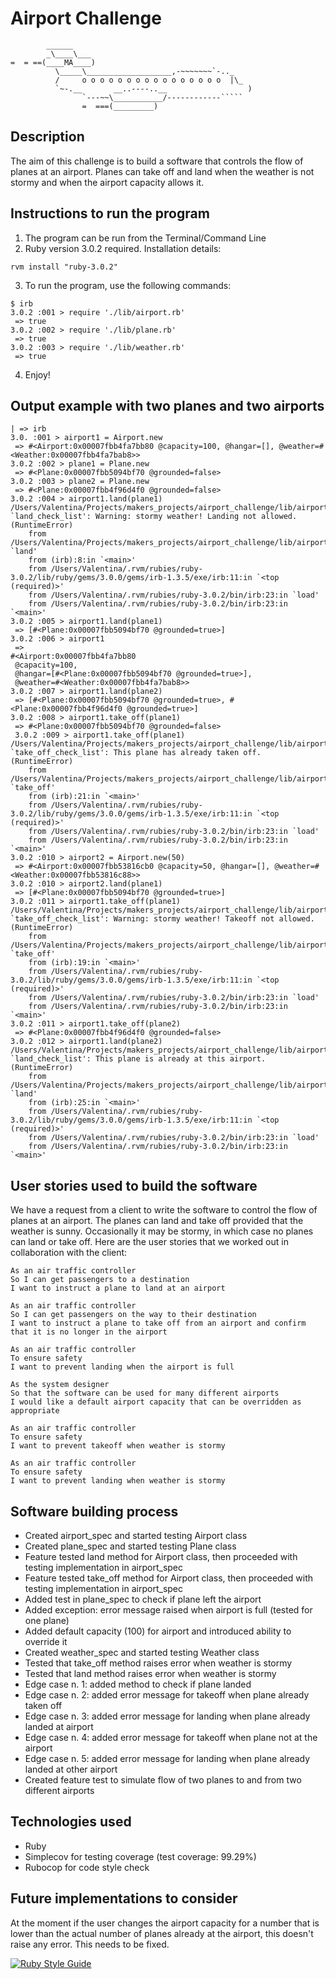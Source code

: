 Airport Challenge
=================

```
        ______
        _\____\___
=  = ==(____MA____)
          \_____\___________________,-~~~~~~~`-.._
          /     o o o o o o o o o o o o o o o o  |\_
          `~-.__       __..----..__                  )
                `---~~\___________/------------`````
                =  ===(_________)

```

Description
---------

The aim of this challenge is to build a software that controls the flow of planes at an airport. 
Planes can take off and land when the weather is not stormy and when the airport capacity allows it.

Instructions to run the program
-------

1. The program can be run from the Terminal/Command Line
2. Ruby version 3.0.2 required. Installation details:
```shell
rvm install "ruby-3.0.2"
```
3. To run the program, use the following commands:
```shell
$ irb
3.0.2 :001 > require './lib/airport.rb'
 => true 
3.0.2 :002 > require './lib/plane.rb'
 => true 
3.0.2 :003 > require './lib/weather.rb'
 => true 
```
4. Enjoy!

Output example with two planes and two airports
-------
```shell
| => irb
3.0. :001 > airport1 = Airport.new
 => #<Airport:0x00007fbb4fa7bb80 @capacity=100, @hangar=[], @weather=#<Weather:0x00007fbb4fa7bab8>> 
3.0.2 :002 > plane1 = Plane.new
 => #<Plane:0x00007fbb5094bf70 @grounded=false> 
3.0.2 :003 > plane2 = Plane.new
 => #<Plane:0x00007fbb4f96d4f0 @grounded=false> 
3.0.2 :004 > airport1.land(plane1)
/Users/Valentina/Projects/makers_projects/airport_challenge/lib/airport.rb:51:in `land_check_list': Warning: stormy weather! Landing not allowed. (RuntimeError)
	from /Users/Valentina/Projects/makers_projects/airport_challenge/lib/airport.rb:18:in `land'
	from (irb):8:in `<main>'
	from /Users/Valentina/.rvm/rubies/ruby-3.0.2/lib/ruby/gems/3.0.0/gems/irb-1.3.5/exe/irb:11:in `<top (required)>'
	from /Users/Valentina/.rvm/rubies/ruby-3.0.2/bin/irb:23:in `load'
	from /Users/Valentina/.rvm/rubies/ruby-3.0.2/bin/irb:23:in `<main>'
3.0.2 :005 > airport1.land(plane1)
 => [#<Plane:0x00007fbb5094bf70 @grounded=true>] 
3.0.2 :006 > airport1
 => 
#<Airport:0x00007fbb4fa7bb80
 @capacity=100,
 @hangar=[#<Plane:0x00007fbb5094bf70 @grounded=true>],
 @weather=#<Weather:0x00007fbb4fa7bab8>> 
3.0.2 :007 > airport1.land(plane2)
 => [#<Plane:0x00007fbb5094bf70 @grounded=true>, #<Plane:0x00007fbb4f96d4f0 @grounded=true>] 
3.0.2 :008 > airport1.take_off(plane1)
 => #<Plane:0x00007fbb5094bf70 @grounded=false> 
 3.0.2 :009 > airport1.take_off(plane1)
/Users/Valentina/Projects/makers_projects/airport_challenge/lib/airport.rb:55:in `take_off_check_list': This plane has already taken off. (RuntimeError)
	from /Users/Valentina/Projects/makers_projects/airport_challenge/lib/airport.rb:24:in `take_off'
	from (irb):21:in `<main>'
	from /Users/Valentina/.rvm/rubies/ruby-3.0.2/lib/ruby/gems/3.0.0/gems/irb-1.3.5/exe/irb:11:in `<top (required)>'
	from /Users/Valentina/.rvm/rubies/ruby-3.0.2/bin/irb:23:in `load'
	from /Users/Valentina/.rvm/rubies/ruby-3.0.2/bin/irb:23:in `<main>'
3.0.2 :010 > airport2 = Airport.new(50)
 => #<Airport:0x00007fbb53816cb0 @capacity=50, @hangar=[], @weather=#<Weather:0x00007fbb53816c88>> 
3.0.2 :010 > airport2.land(plane1)
 => [#<Plane:0x00007fbb5094bf70 @grounded=true>] 
3.0.2 :011 > airport1.take_off(plane1)
/Users/Valentina/Projects/makers_projects/airport_challenge/lib/airport.rb:57:in `take_off_check_list': Warning: stormy weather! Takeoff not allowed. (RuntimeError)
	from /Users/Valentina/Projects/makers_projects/airport_challenge/lib/airport.rb:24:in `take_off'
	from (irb):19:in `<main>'
	from /Users/Valentina/.rvm/rubies/ruby-3.0.2/lib/ruby/gems/3.0.0/gems/irb-1.3.5/exe/irb:11:in `<top (required)>'
	from /Users/Valentina/.rvm/rubies/ruby-3.0.2/bin/irb:23:in `load'
	from /Users/Valentina/.rvm/rubies/ruby-3.0.2/bin/irb:23:in `<main>'
3.0.2 :011 > airport1.take_off(plane2)
 => #<Plane:0x00007fbb4f96d4f0 @grounded=false> 
3.0.2 :012 > airport1.land(plane2)
/Users/Valentina/Projects/makers_projects/airport_challenge/lib/airport.rb:48:in `land_check_list': This plane is already at this airport. (RuntimeError)
	from /Users/Valentina/Projects/makers_projects/airport_challenge/lib/airport.rb:18:in `land'
	from (irb):25:in `<main>'
	from /Users/Valentina/.rvm/rubies/ruby-3.0.2/lib/ruby/gems/3.0.0/gems/irb-1.3.5/exe/irb:11:in `<top (required)>'
	from /Users/Valentina/.rvm/rubies/ruby-3.0.2/bin/irb:23:in `load'
	from /Users/Valentina/.rvm/rubies/ruby-3.0.2/bin/irb:23:in `<main>'
```

User stories used to build the software
-----

We have a request from a client to write the software to control the flow of planes at an airport. The planes can land and take off provided that the weather is sunny. Occasionally it may be stormy, in which case no planes can land or take off.  Here are the user stories that we worked out in collaboration with the client:

```
As an air traffic controller 
So I can get passengers to a destination 
I want to instruct a plane to land at an airport

As an air traffic controller 
So I can get passengers on the way to their destination 
I want to instruct a plane to take off from an airport and confirm that it is no longer in the airport

As an air traffic controller 
To ensure safety 
I want to prevent landing when the airport is full 

As the system designer
So that the software can be used for many different airports
I would like a default airport capacity that can be overridden as appropriate

As an air traffic controller 
To ensure safety 
I want to prevent takeoff when weather is stormy 

As an air traffic controller 
To ensure safety 
I want to prevent landing when weather is stormy 
```

Software building process
-----
* Created airport_spec and started testing Airport class
* Created plane_spec and started testing Plane class
* Feature tested land method for Airport class, then proceeded with testing implementation in airport_spec
* Feature tested take_off method for Airport class, then proceeded with testing implementation in airport_spec
* Added test in plane_spec to check if plane left the airport
* Added exception: error message raised when airport is full (tested for one plane)
* Added default capacity (100) for airport and introduced ability to override it
* Created weather_spec and started testing Weather class
* Tested that take_off method raises error when weather is stormy
* Tested that land method raises error when weather is stormy
* Edge case n. 1: added method to check if plane landed
* Edge case n. 2: added error message for takeoff when plane already taken off
* Edge case n. 3: added error message for landing when plane already landed at airport
* Edge case n. 4: added error message for takeoff when plane not at the airport
* Edge case n. 5: added error message for landing when plane already landed at other airport
* Created feature test to simulate flow of two planes to and from two different airports

Technologies used
-----
* Ruby
* Simplecov for testing coverage (test coverage: 99.29%)
* Rubocop for code style check

Future implementations to consider
-----
At the moment if the user changes the airport capacity for a number that is lower than the actual number of planes already at the airport, this doesn't raise any error. This needs to be fixed.


[![Ruby Style Guide](https://img.shields.io/badge/code_style-rubocop-brightgreen.svg)](https://github.com/rubocop/rubocop)